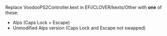 Replace VoodooPS2Controller.kext in EFI/CLOVER/kexts/Other with **one** of these:
* Alps (Caps Lock = Escape)
* Unmodified Alps version (Caps Lock and Escape not swapped)
